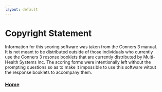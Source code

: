 ```yaml
---
layout: default
---
```


# Copyright Statement

Information for this scoring software was taken from the Conners 3 manual. It is not meant to be distributed outside of those individuals who currently use the Conners 3 resonse
booklets that are currently distributed by Multi-Health Systems Inc. The scoring forms were intentionally left without the prompting questions so as to make it impossible to use this
software witout the response booklets to accompany them.

### [Home](https://ndavis4904.github.io/conners_score/)
